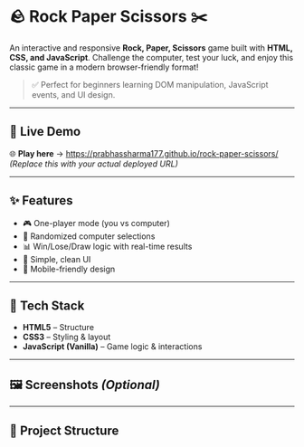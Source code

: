 # 🪨 Rock Paper Scissors ✂️

An interactive and responsive **Rock, Paper, Scissors** game built with **HTML, CSS, and JavaScript**. Challenge the computer, test your luck, and enjoy this classic game in a modern browser-friendly format!

> ✅ Perfect for beginners learning DOM manipulation, JavaScript events, and UI design.

---

## 🔗 Live Demo

🌐 **Play here** → https://prabhassharma177.github.io/rock-paper-scissors/  
*(Replace this with your actual deployed URL)*

---

## ✨ Features

- 🎮 One-player mode (you vs computer)
- 🔄 Randomized computer selections
- 📊 Win/Lose/Draw logic with real-time results
- 🎨 Simple, clean UI
- 📱 Mobile-friendly design

---

## 🧠 Tech Stack

- **HTML5** – Structure
- **CSS3** – Styling & layout
- **JavaScript (Vanilla)** – Game logic & interactions

---

## 🖼️ Screenshots *(Optional)*

<!-- Upload a screenshot and use the relative path -->
<!-- Example:
![Gameplay Screenshot](./assets/screenshot.png)
-->

---

## 📁 Project Structure

